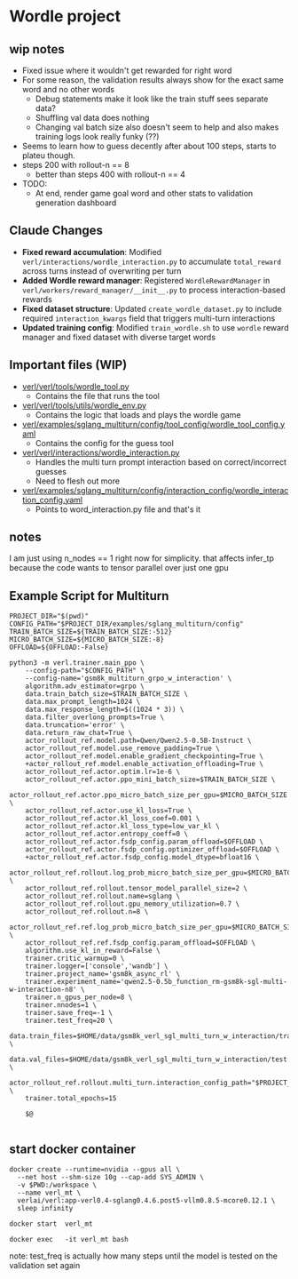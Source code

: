 # Wordle project

## wip notes
- Fixed issue where it wouldn't get rewarded for right word 
- For some reason, the validation results always show for the exact same word and no other words  
  - Debug statements make it look like the train stuff sees separate data?
  - Shuffling val data does nothing
  - Changing val batch size also doesn't seem to help and also makes training logs look really funky (??)
- Seems to learn how to guess decently after about 100 steps, starts to plateu though. 
- steps 200 with rollout-n == 8 
  - better than steps 400 with rollout-n == 4
- TODO:
  - At end, render game goal word and other stats to validation generation dashboard

## Claude Changes
- **Fixed reward accumulation**: Modified `verl/interactions/wordle_interaction.py` to accumulate `total_reward` across turns instead of overwriting per turn
- **Added Wordle reward manager**: Registered `WordleRewardManager` in `verl/workers/reward_manager/__init__.py` to process interaction-based rewards
- **Fixed dataset structure**: Updated `create_wordle_dataset.py` to include required `interaction_kwargs` field that triggers multi-turn interactions
- **Updated training config**: Modified `train_wordle.sh` to use `wordle` reward manager and fixed dataset with diverse target words

## Important files (WIP)  
- [verl/verl/tools/wordle_tool.py](verl/verl/tools/wordle_tool.py)
  - Contains the file that runs the tool
- [verl/verl/tools/utils/wordle_env.py](verl/verl/tools/utils/wordle_env.py)
  - Contains the logic that loads and plays the wordle game  
- [verl/examples/sglang_multiturn/config/tool_config/wordle_tool_config.yaml](verl/examples/sglang_multiturn/config/tool_config/wordle_tool_config.yaml)
  - Contains the config for the guess tool
- [verl/verl/interactions/wordle_interaction.py](verl/verl/interactions/wordle_interaction.py)
  - Handles the multi turn prompt interaction based on correct/incorrect guesses
  - Need to flesh out more
- [verl/examples/sglang_multiturn/config/interaction_config/wordle_interaction_config.yaml](verl/examples/sglang_multiturn/config/interaction_config/wordle_interaction_config.yaml)
  - Points to word_interaction.py file and that's it 

## notes
I am just using n_nodes == 1 right now for simplicity. that affects infer_tp because the code wants to tensor parallel over just one gpu



## Example Script for Multiturn
```
PROJECT_DIR="$(pwd)"
CONFIG_PATH="$PROJECT_DIR/examples/sglang_multiturn/config"
TRAIN_BATCH_SIZE=${TRAIN_BATCH_SIZE:-512}
MICRO_BATCH_SIZE=${MICRO_BATCH_SIZE:-8}
OFFLOAD=${OFFLOAD:-False}

python3 -m verl.trainer.main_ppo \
    --config-path="$CONFIG_PATH" \
    --config-name='gsm8k_multiturn_grpo_w_interaction' \
    algorithm.adv_estimator=grpo \
    data.train_batch_size=$TRAIN_BATCH_SIZE \
    data.max_prompt_length=1024 \
    data.max_response_length=$((1024 * 3)) \
    data.filter_overlong_prompts=True \
    data.truncation='error' \
    data.return_raw_chat=True \
    actor_rollout_ref.model.path=Qwen/Qwen2.5-0.5B-Instruct \
    actor_rollout_ref.model.use_remove_padding=True \
    actor_rollout_ref.model.enable_gradient_checkpointing=True \
    +actor_rollout_ref.model.enable_activation_offloading=True \
    actor_rollout_ref.actor.optim.lr=1e-6 \
    actor_rollout_ref.actor.ppo_mini_batch_size=$TRAIN_BATCH_SIZE \
    actor_rollout_ref.actor.ppo_micro_batch_size_per_gpu=$MICRO_BATCH_SIZE \
    actor_rollout_ref.actor.use_kl_loss=True \
    actor_rollout_ref.actor.kl_loss_coef=0.001 \
    actor_rollout_ref.actor.kl_loss_type=low_var_kl \
    actor_rollout_ref.actor.entropy_coeff=0 \
    actor_rollout_ref.actor.fsdp_config.param_offload=$OFFLOAD \
    actor_rollout_ref.actor.fsdp_config.optimizer_offload=$OFFLOAD \
    +actor_rollout_ref.actor.fsdp_config.model_dtype=bfloat16 \
    actor_rollout_ref.rollout.log_prob_micro_batch_size_per_gpu=$MICRO_BATCH_SIZE \
    actor_rollout_ref.rollout.tensor_model_parallel_size=2 \
    actor_rollout_ref.rollout.name=sglang \
    actor_rollout_ref.rollout.gpu_memory_utilization=0.7 \
    actor_rollout_ref.rollout.n=8 \
    actor_rollout_ref.ref.log_prob_micro_batch_size_per_gpu=$MICRO_BATCH_SIZE \
    actor_rollout_ref.ref.fsdp_config.param_offload=$OFFLOAD \
    algorithm.use_kl_in_reward=False \
    trainer.critic_warmup=0 \
    trainer.logger=['console','wandb'] \
    trainer.project_name='gsm8k_async_rl' \
    trainer.experiment_name='qwen2.5-0.5b_function_rm-gsm8k-sgl-multi-w-interaction-n8' \
    trainer.n_gpus_per_node=8 \
    trainer.nnodes=1 \
    trainer.save_freq=-1 \
    trainer.test_freq=20 \
    data.train_files=$HOME/data/gsm8k_verl_sgl_multi_turn_w_interaction/train.parquet \
    data.val_files=$HOME/data/gsm8k_verl_sgl_multi_turn_w_interaction/test.parquet \
    actor_rollout_ref.rollout.multi_turn.interaction_config_path="$PROJECT_DIR/examples/sglang_multiturn/config/interaction_config/gsm8k_interaction_config.yaml" \
    trainer.total_epochs=15 
    
    $@


```

## start docker container

```
docker create --runtime=nvidia --gpus all \
  --net host --shm-size 10g --cap-add SYS_ADMIN \
  -v $PWD:/workspace \
  --name verl_mt \
  verlai/verl:app-verl0.4-sglang0.4.6.post5-vllm0.8.5-mcore0.12.1 \
  sleep infinity

docker start  verl_mt

docker exec   -it verl_mt bash
```

note: test_freq is actually how many steps until the model is tested on the validation set again
